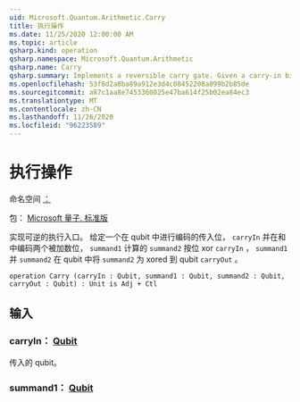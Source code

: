 ```yaml
---
uid: Microsoft.Quantum.Arithmetic.Carry
title: 执行操作
ms.date: 11/25/2020 12:00:00 AM
ms.topic: article
qsharp.kind: operation
qsharp.namespace: Microsoft.Quantum.Arithmetic
qsharp.name: Carry
qsharp.summary: Implements a reversible carry gate. Given a carry-in bit encoded in qubit `carryIn` and two summand bits encoded in `summand1` and `summand2`, computes the bitwise xor of `carryIn`, `summand1` and `summand2` in the qubit `summand2` and the carry-out is xored to the qubit `carryOut`.
ms.openlocfilehash: 53f8d2a8ba89a912e3d4c08452208a899b2b85de
ms.sourcegitcommit: a87c1aa8e7453360025e47ba614f25b02ea84ec3
ms.translationtype: MT
ms.contentlocale: zh-CN
ms.lasthandoff: 11/26/2020
ms.locfileid: "96223589"
---
```

# <a name="carry-operation"></a>执行操作

命名空间 [：](xref:Microsoft.Quantum.Arithmetic)

包： [Microsoft 量子. 标准版](https://nuget.org/packages/Microsoft.Quantum.Standard)


实现可逆的执行入口。 给定一个在 qubit 中进行编码的传入位， `carryIn` 并在和中编码两个被加数位， `summand1` 计算的 `summand2` 按位 xor `carryIn` ， `summand1` 并 `summand2` 在 qubit 中将 `summand2` 为 xored 到 qubit `carryOut` 。

```qsharp
operation Carry (carryIn : Qubit, summand1 : Qubit, summand2 : Qubit, carryOut : Qubit) : Unit is Adj + Ctl
```


## <a name="input"></a>输入

### <a name="carryin--qubit"></a>carryIn： [Qubit](xref:microsoft.quantum.lang-ref.qubit)

传入的 qubit。


### <a name="summand1--qubit"></a>summand1： [Qubit](xref:microsoft.quantum.lang-ref.qubit)

第一个被加数 qubit。


### <a name="summand2--qubit"></a>summand2： [Qubit](xref:microsoft.quantum.lang-ref.qubit)

第二个被加数 qubit 被替换为与和之和的下 `summand1` 位 `summand2` 。


### <a name="carryout--qubit"></a>carryOut： [Qubit](xref:microsoft.quantum.lang-ref.qubit)

执行 qubit 时，将 xored，并将其总和增加。



## <a name="output--unit"></a>输出： [单元](xref:microsoft.quantum.lang-ref.unit)

